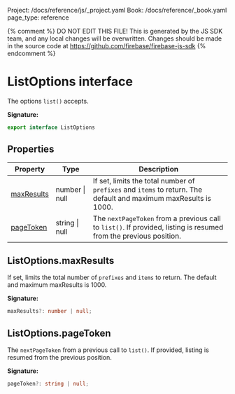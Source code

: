 Project: /docs/reference/js/_project.yaml
Book: /docs/reference/_book.yaml
page_type: reference

{% comment %}
DO NOT EDIT THIS FILE!
This is generated by the JS SDK team, and any local changes will be
overwritten. Changes should be made in the source code at
https://github.com/firebase/firebase-js-sdk
{% endcomment %}

# ListOptions interface
The options `list()` accepts.

<b>Signature:</b>

```typescript
export interface ListOptions 
```

## Properties

|  Property | Type | Description |
|  --- | --- | --- |
|  [maxResults](./storage.listoptions.md#listoptionsmaxresults) | number \| null | If set, limits the total number of <code>prefixes</code> and <code>items</code> to return. The default and maximum maxResults is 1000. |
|  [pageToken](./storage.listoptions.md#listoptionspagetoken) | string \| null | The <code>nextPageToken</code> from a previous call to <code>list()</code>. If provided, listing is resumed from the previous position. |

## ListOptions.maxResults

If set, limits the total number of `prefixes` and `items` to return. The default and maximum maxResults is 1000.

<b>Signature:</b>

```typescript
maxResults?: number | null;
```

## ListOptions.pageToken

The `nextPageToken` from a previous call to `list()`<!-- -->. If provided, listing is resumed from the previous position.

<b>Signature:</b>

```typescript
pageToken?: string | null;
```

